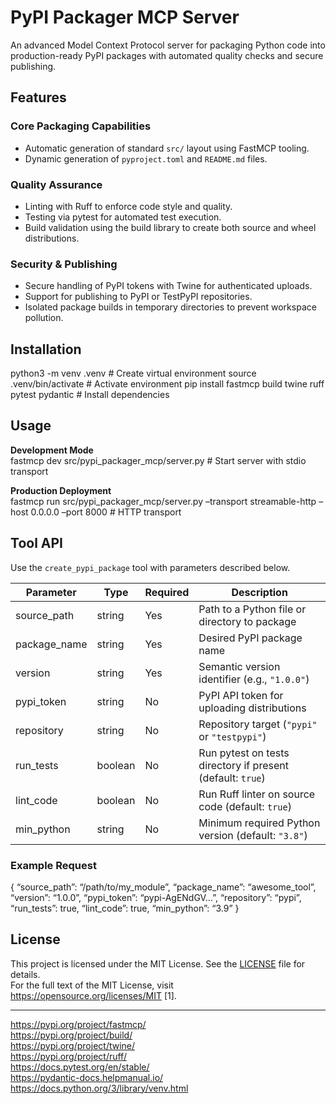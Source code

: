 # PyPI Packager MCP Server

An advanced Model Context Protocol server for packaging Python code into production-ready PyPI packages with automated quality checks and secure publishing.

## Features

### Core Packaging Capabilities
- Automatic generation of standard `src/` layout using FastMCP tooling.  
- Dynamic generation of `pyproject.toml` and `README.md` files.

### Quality Assurance
- Linting with Ruff to enforce code style and quality.  
- Testing via pytest for automated test execution.  
- Build validation using the build library to create both source and wheel distributions.

### Security & Publishing
- Secure handling of PyPI tokens with Twine for authenticated uploads.  
- Support for publishing to PyPI or TestPyPI repositories.  
- Isolated package builds in temporary directories to prevent workspace pollution.

## Installation
python3 -m venv .venv    # Create virtual environment
source .venv/bin/activate  # Activate environment
pip install fastmcp build twine ruff pytest pydantic  # Install dependencies


## Usage

**Development Mode**  
fastmcp dev src/pypi_packager_mcp/server.py  # Start server with stdio transport


**Production Deployment**  
fastmcp run src/pypi_packager_mcp/server.py –transport streamable-http –host 0.0.0.0 –port 8000  # HTTP transport


## Tool API

Use the `create_pypi_package` tool with parameters described below.

| Parameter     | Type     | Required | Description                                                                                 |
|---------------|----------|----------|---------------------------------------------------------------------------------------------|
| source_path   | string   | Yes      | Path to a Python file or directory to package                                               |
| package_name  | string   | Yes      | Desired PyPI package name                                                                  |
| version       | string   | Yes      | Semantic version identifier (e.g., `"1.0.0"`)                                               |
| pypi_token    | string   | No       | PyPI API token for uploading distributions                                                  |
| repository    | string   | No       | Repository target (`"pypi"` or `"testpypi"`)                                                |
| run_tests     | boolean  | No       | Run pytest on tests directory if present (default: `true`)                                  |
| lint_code     | boolean  | No       | Run Ruff linter on source code (default: `true`)                                            |
| min_python    | string   | No       | Minimum required Python version (default: `"3.8"`)                                          |

### Example Request
{ “source_path”: “/path/to/my_module”, “package_name”: “awesome_tool”, “version”: “1.0.0”, “pypi_token”: “pypi-AgENdGV…”, “repository”: “pypi”, “run_tests”: true, “lint_code”: true, “min_python”: “3.9” }

## License

This project is licensed under the MIT License. See the [LICENSE](LICENSE) file for details.  
For the full text of the MIT License, visit https://opensource.org/licenses/MIT [1].

---

https://pypi.org/project/fastmcp/  
https://pypi.org/project/build/  
https://pypi.org/project/twine/  
https://pypi.org/project/ruff/  
https://docs.pytest.org/en/stable/  
https://pydantic-docs.helpmanual.io/  
https://docs.python.org/3/library/venv.html  
